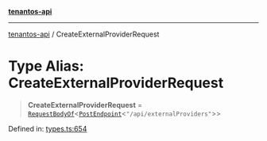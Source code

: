 [**tenantos-api**](../README.md)

***

[tenantos-api](../globals.md) / CreateExternalProviderRequest

# Type Alias: CreateExternalProviderRequest

> **CreateExternalProviderRequest** = [`RequestBodyOf`](RequestBodyOf.md)\<[`PostEndpoint`](PostEndpoint.md)\<`"/api/externalProviders"`\>\>

Defined in: [types.ts:654](https://github.com/shadmanZero/tenantos-api/blob/5456fdea44f46a63455944d4982f5327cbeb3156/src/types.ts#L654)
